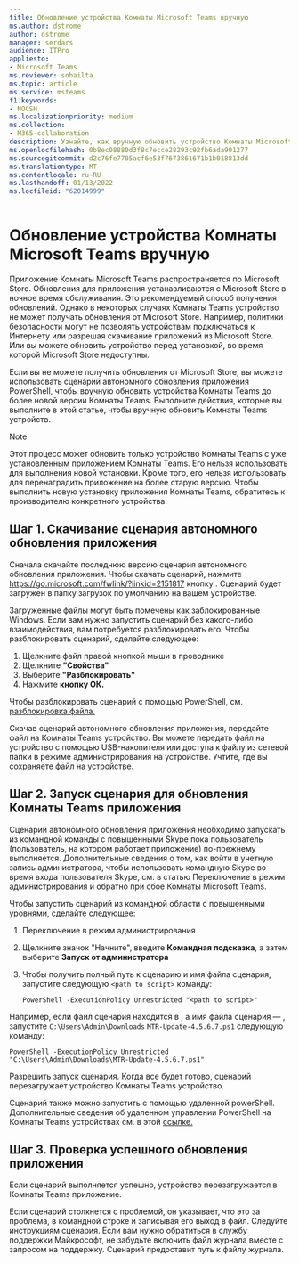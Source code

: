 ```yaml
---
title: Обновление устройства Комнаты Microsoft Teams вручную
ms.author: dstrome
author: dstrome
manager: serdars
audience: ITPro
appliesto:
- Microsoft Teams
ms.reviewer: sohailta
ms.topic: article
ms.service: msteams
f1.keywords:
- NOCSH
ms.localizationpriority: medium
ms.collection:
- M365-collaboration
description: Узнайте, как вручную обновить устройство Комнаты Microsoft Teams до определенной версии.
ms.openlocfilehash: 0b8ec08880d3f8c7ecce28293c92fb6ada901277
ms.sourcegitcommit: d2c76fe7705acf6e53f7673861671b1b018813dd
ms.translationtype: MT
ms.contentlocale: ru-RU
ms.lasthandoff: 01/13/2022
ms.locfileid: "62014999"
---
```

# <a name="manually-update-a-microsoft-teams-rooms-device"></a>Обновление устройства Комнаты Microsoft Teams вручную

Приложение Комнаты Microsoft Teams распространяется по Microsoft Store. Обновления для приложения устанавливаются с Microsoft Store в ночное время обслуживания. Это рекомендуемый способ получения обновлений. Однако в некоторых случаях Комнаты Teams устройство не может получать обновления от Microsoft Store. Например, политики безопасности могут не позволять устройствам подключаться к Интернету или разрешая скачивание приложений из Microsoft Store. Или вы можете обновить устройство перед установкой, во время которой Microsoft Store недоступны.

Если вы не можете получить обновления от Microsoft Store, вы можете использовать сценарий автономного обновления приложения PowerShell, чтобы вручную обновить устройства Комнаты Teams до более новой версии Комнаты Teams. Выполните действия, которые вы выполните в этой статье, чтобы вручную обновить Комнаты Teams устройств.

> [!NOTE]
> Этот процесс может обновить только устройство Комнаты Teams с уже установленным приложением Комнаты Teams. Его нельзя использовать для выполнения новой установки. Кроме того, его нельзя использовать для перенаградить приложение на более старую версию. Чтобы выполнить новую установку приложения Комнаты Teams, обратитесь к производителю конкретного устройства.

## <a name="step-1-download-the-offline-app-update-script"></a>Шаг 1. Скачивание сценария автономного обновления приложения

Сначала скачайте последнюю версию сценария автономного обновления приложения. Чтобы скачать сценарий, нажмите <https://go.microsoft.com/fwlink/?linkid=2151817> кнопку . Сценарий будет загружен в папку загрузок по умолчанию на вашем устройстве.

Загруженные файлы могут быть помечены как заблокированные Windows. Если вам нужно запустить сценарий без какого-либо взаимодействия, вам потребуется разблокировать его. Чтобы разблокировать сценарий, сделайте следующее:

1. Щелкните файл правой кнопкой мыши в проводнике
2. Щелкните **"Свойства"**
3. Выберите **"Разблокировать"**
4. Нажмите **кнопку ОК.**

Чтобы разблокировать сценарий с помощью PowerShell, см. [разблокировка файла.](/powershell/module/microsoft.powershell.utility/unblock-file?view=powershell-7.1)

Скачав сценарий автономного обновления приложения, передайте файл на Комнаты Teams устройство. Вы можете передать файл на устройство с помощью USB-накопителя или доступа к файлу из сетевой папки в режиме администрирования на устройстве. Учтите, где вы сохраняете файл на устройстве.

## <a name="step-2-run-the-script-to-update-the-teams-rooms-app"></a>Шаг 2. Запуск сценария для обновления Комнаты Teams приложения

Сценарий автономного обновления приложения необходимо запускать из командной команды с повышенными Skype пока пользователь (пользователь, на котором работает приложение) по-прежнему выполняется. Дополнительные сведения о том, как войти в учетную запись администратора, чтобы использовать командную [](rooms-operations.md#switching-to-admin-mode-and-back-when-the-microsoft-teams-rooms-app-crashes)Skype во время входа пользователя Skype, см. в статью Переключение в режим администрирования и обратно при сбое Комнаты Microsoft Teams.

Чтобы запустить сценарий из командной области с повышенными уровнями, сделайте следующее:

1. Переключение в режим администрирования
2. Щелкните значок "Начните", введите **Командная подсказка**, а затем выберите **Запуск от администратора**
3. Чтобы получить полный путь к сценарию и имя файла сценария, запустите следующую `<path to script>` команду:

    ```console
    PowerShell -ExecutionPolicy Unrestricted "<path to script>"
    ```

Например, если файл сценария находится в , а имя файла сценария — , запустите `C:\Users\Admin\Downloads` `MTR-Update-4.5.6.7.ps1` следующую команду:

```console
PowerShell -ExecutionPolicy Unrestricted "C:\Users\Admin\Downloads\MTR-Update-4.5.6.7.ps1"
```

Разрешить запуск сценария. Когда все будет готово, сценарий перезагружает устройство Комнаты Teams устройство.

Сценарий также можно запустить с помощью удаленной powerShell. Дополнительные сведения об удаленном управлении PowerShell на Комнаты Teams устройствах см. в этой [ссылке.](rooms-operations.md#remote-management-using-powershell)

## <a name="step-3-verify-the-app-has-been-updated-successfully"></a>Шаг 3. Проверка успешного обновления приложения

Если сценарий выполняется успешно, устройство перезагружается в Комнаты Teams приложение.

Если сценарий столкнется с проблемой, он указывает, что это за проблема, в командной строке и записывая его выход в файл. Следуйте инструкциям сценария. Если вам нужно обратиться в службу поддержки Майкрософт, не забудьте включить файл журнала вместе с запросом на поддержку. Сценарий предоставит путь к файлу журнала.
